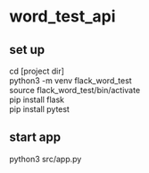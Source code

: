 # word_test_api

## set up
cd [project dir]  
python3 -m venv flack_word_test  
source flack_word_test/bin/activate  
pip install flask  
pip install pytest  

## start app
python3 src/app.py  

